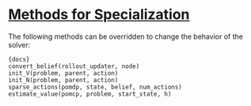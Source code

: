 # [Methods for Specialization]({ref#Methods})

The following methods can be overridden to change the behavior of the solver:

    {docs}
    convert_belief(rollout_updater, node)
    init_V(problem, parent, action)
    init_N(problem, parent, action)
    sparse_actions(pomdp, state, belief, num_actions)
    estimate_value(pomcp, problem, start_state, h)
